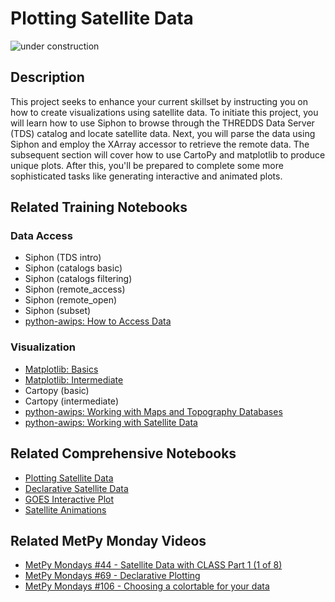 Plotting Satellite Data
=======================

![under construction](https://images2.minutemediacdn.com/image/upload/c_fit,f_auto,fl_lossy,q_auto,w_728/v1555999902/shape/mentalfloss/under_construction1_0.gif?itok=Pn9g_wu6)

## Description

This project seeks to enhance your current skillset by instructing you on how to create visualizations using satellite data. To initiate this project, you will learn how to use Siphon to browse through the THREDDS Data Server (TDS) catalog and locate satellite data. Next, you will parse the data using Siphon and employ the XArray accessor to retrieve the remote data. The subsequent section will cover how to use CartoPy and matplotlib to produce unique plots. After this, you'll be prepared to complete some more sophisticated tasks like generating interactive and animated plots.


## Related Training Notebooks



### Data Access
* Siphon (TDS intro)
* Siphon (catalogs basic)
* Siphon (catalogs filtering)
* Siphon (remote_access)
* Siphon (remote_open)
* Siphon (subset)
* [python-awips: How to Access Data](https://nbviewer.jupyter.org/github/Unidata/pyaos-ams-2021/blob/master/notebooks/dataAccess/python-awips-HowToAccessData.ipynb)

### Visualization
* [Matplotlib: Basics](https://nbviewer.jupyter.org/github/Unidata/pyaos-ams-2021/blob/master/notebooks/visualization/matplotlib-basics.ipynb)
* [Matplotlib: Intermediate](https://nbviewer.jupyter.org/github/Unidata/pyaos-ams-2021/blob/master/notebooks/visualization/matplotlib-intermediate.ipynb)
* Cartopy (basic)
* Cartopy (intermediate)
* [python-awips: Working with Maps and Topography Databases](https://nbviewer.jupyter.org/github/Unidata/pyaos-ams-2021/blob/master/notebooks/visualization/python-awips-WorkingWithMapsTopoDatabases.ipynb)
* [python-awips: Working with Satellite Data](https://nbviewer.jupyter.org/github/Unidata/pyaos-ams-2021/blob/master/notebooks/visualization/python-awips-WorkingWithSatelliteData.ipynb)

## Related Comprehensive Notebooks
* [Plotting Satellite Data](https://unidata.github.io/python-training/workshop/Satellite_Data/plotting-satellite-data/)
* [Declarative Satellite Data](https://unidata.github.io/python-training/workshop/Satellite_Data/declarative-satellite-data/)
* [GOES Interactive Plot](https://unidata.github.io/python-training/workshop/Satellite_Data/goes-interactive-plot/)
* [Satellite Animations](https://unidata.github.io/python-training/workshop/Satellite_Data/satellite-animations/)

## Related MetPy Monday Videos
* [MetPy Mondays #44 - Satellite Data with CLASS Part 1 (1 of 8)](https://youtu.be/b2Rq605ev1c)
* [MetPy Mondays #69 - Declarative Plotting](https://youtu.be/mbxE2ovXx9M)
* [MetPy Mondays #106 - Choosing a colortable for your data](https://youtu.be/h-RL7zza_yM)
